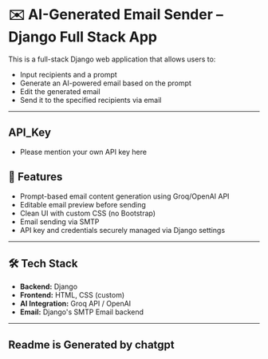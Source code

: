 # ✉️ AI-Generated Email Sender – Django Full Stack App

This is a full-stack Django web application that allows users to:
- Input recipients and a prompt
- Generate an AI-powered email based on the prompt
- Edit the generated email
- Send it to the specified recipients via email

---


## API_Key
- Please mention your own API key here

## 🚀 Features

- Prompt-based email content generation using Groq/OpenAI API
- Editable email preview before sending
- Clean UI with custom CSS (no Bootstrap)
- Email sending via SMTP
- API key and credentials securely managed via Django settings

---

## 🛠️ Tech Stack

- **Backend:** Django  
- **Frontend:** HTML, CSS (custom)  
- **AI Integration:** Groq API / OpenAI  
- **Email:** Django's SMTP Email backend  

---

## Readme is Generated by chatgpt
